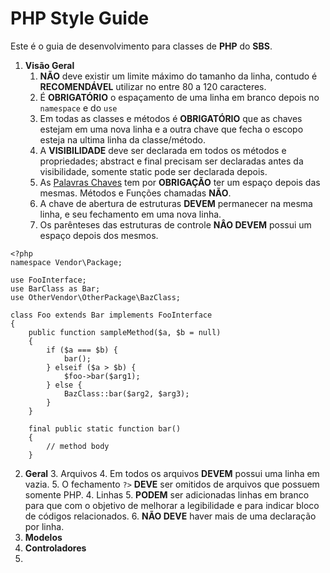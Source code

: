 # PHP Style Guide

Este é o guia de desenvolvimento para classes de **PHP** do **SBS**.

 1. **Visão Geral**
	 1. **NÃO** deve existir um limite máximo do tamanho da linha, contudo é **RECOMENDÁVEL** utilizar no entre 				  80 a 120 caracteres.
	 2. É **OBRIGATÓRIO** o espaçamento de uma linha em branco depois no `namespace` e do `use` 
	 3. Em todas as classes e métodos  é **OBRIGATÓRIO** que as chaves estejam em uma nova linha e a outra chave que fecha o escopo esteja na ultima linha da classe/método.
	 4. A **VISIBILIDADE**  deve ser declarada em todos os métodos e propriedades; abstract e final precisam ser declaradas antes da visibilidade, somente static pode ser declarada depois.
	 5. As [Palavras Chaves](http://php.net/manual/en/reserved.keywords.php) tem por **OBRIGAÇÃO** ter um espaço depois das mesmas. Métodos e Funções chamadas **NÃO**.
	 6. A chave de abertura de estruturas **DEVEM** permanecer na mesma linha, e seu fechamento em uma nova linha.
	 7. Os parênteses das estruturas de controle **NÂO DEVEM** possui um espaço depois dos mesmos.
```
<?php
namespace Vendor\Package;

use FooInterface;
use BarClass as Bar;
use OtherVendor\OtherPackage\BazClass;

class Foo extends Bar implements FooInterface
{
    public function sampleMethod($a, $b = null)
    {
        if ($a === $b) {
            bar();
        } elseif ($a > $b) {
            $foo->bar($arg1);
        } else {
            BazClass::bar($arg2, $arg3);
        }
    }

    final public static function bar()
    {
        // method body
    }
```
 2.  **Geral**
	 3. Arquivos
		 4. Em todos os arquivos **DEVEM** possui uma linha em vazia.
		 5. O fechamento `?>` **DEVE** ser omitidos de arquivos que possuem somente PHP.
	 4. Linhas
		 5. **PODEM** ser adicionadas linhas em branco para que com o objetivo de melhorar a legibilidade e para indicar bloco de códigos relacionados.
		 6. **NÃO DEVE** haver mais de uma declaração por linha.
 3.  **Modelos**
 4. **Controladores**
 5. 

